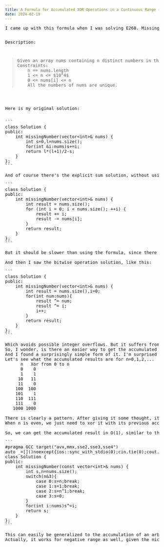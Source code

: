 ```yaml
---
title: A Formula for Accumulated XOR Operations in a Continuous Range (LC E268)
date: 2024-02-19
---
```

<link rel="stylesheet" href="/Yi-blog/css/styles.css">
<script src='https://cdnjs.cloudflare.com/ajax/libs/jquery/3.1.1/jquery.min.js' type='text/javascript'/>
<script src='https://cdnjs.cloudflare.com/ajax/libs/highlight.js/9.9.0/highlight.min.js' type='text/javascript'/>
<script src='https://cdnjs.cloudflare.com/ajax/libs/showdown/1.6.2/showdown.min.js' type='text/javascript'/>
<link href='https://cdnjs.cloudflare.com/ajax/libs/highlight.js/9.9.0/styles/default.min.css' id='markdown' rel='stylesheet'/>  
<script>
    function loadScript(src){
      return new Promise(function(resolve, reject){
        let script = document.createElement('script');
        script.src = src;
        script.onload = () => resolve(script);
        script.onerror = () => reject(new Error(`Script load error for ${src}`));
        document.head.append(script);
      });
    }
    loadScript("https://yjian012.github.io/Yi-blog/js/markdown-highlight-in-blogger.js").then(script=>loadScript("https://yjian012.github.io/Yi-blog/js/scripts.js"));
  //https://mxp22.surge.sh/markdown-highlight-in-blogger.js
</script>
<pre>I came up with this formula when I was solving E268. Missing Number again.

Description:
<blockquote>Given an array nums containing n distinct numbers in the range [0, n], return the only number in the range that is missing from the array.
Constraints:
    n == nums.length
    1 &lt;= n &lt;= $10^4$
    0 &lt;= nums[i] &lt;= n
    All the numbers of nums are unique.
</blockquote>

Here is my original solution:
</pre>
<pre class="markdown">```
class Solution {
public:
    int missingNumber(vector&lt;int&gt;&amp; nums) {
        int s=0,l=nums.size();
        for(int &amp;i:nums)s+=i;
        return l*(l+1)/2-s;
    }
};
```
</pre>
<pre>And of course there's the explicit sum solution, without using the formula:
</pre>
<pre class="markdown">```
class Solution {
public:
    int missingNumber(vector&lt;int&gt;&amp; nums) {
        int result = nums.size();
        for (int i = 0; i &lt; nums.size(); ++i) {
            result += i;
            result -= nums[i];
        }
        return result;
    }
};
```
</pre>
<pre>But it should be slower than using the formula, since there are n additions, instead of one multiplication and one division.

And then I saw the bitwise operation solution, like this:
</pre>
<pre class="markdown">```
class Solution {
public:
    int missingNumber(vector&lt;int&gt;&amp; nums) {
        int result = nums.size(),i=0;
        for(int num:nums){
            result ^= num;
            result ^= i;
            i++;
        }
        return result;
    }
};
```
</pre>
<pre>Which avoids possible integer overflows. But it suffers from the same issue as the explicit summation solution: it takes O(n) operations to find the accumulated result.
So, I wonder, is there an easier way to get the accumulated result?
And I found a surprisingly simple form of it. I'm surprised nobody mentioned it so far (at least not in the top solutions).
Let's see what the accumulated results are for n=0,1,2,...
      n   Xor from 0 to n
      0    0
      1    1
     10   11
     11    0
    100  100
    101    1
    110  111
    111    0
   1000 1000
   
There is clearly a pattern. After giving it some thought, it's not hard to see why the result is simply a 1 or 0 if n is odd. If you xor an odd number with its previous number, you'll just get a 1. So it simply depends on how many 1s are there. So the result is 1 if n=4k+1, and 0 if n=4k+3.
When n is even, we just need to xor it with its previous accumulated result, which ends with an odd number.

So, we can get the accumulated result in O(1), similar to the summation with the formula.
</pre>
<pre class="markdown">```
#pragma GCC target("avx,mmx,sse2,sse3,sse4")
auto _=[]()noexcept{ios::sync_with_stdio(0);cin.tie(0);cout.tie(0);return 0;}();
class Solution {
public:
    int missingNumber(const vector&lt;int&gt;&amp; nums) {
        int s,n=nums.size();
        switch(n&amp;3){
            case 0:s=n;break;
            case 1:s=1;break;
            case 2:s=n^1;break;
            case 3:s=0;
        }
        for(int i:nums)s^=i;
        return s;
    }
};
```
</pre>
<pre>This can easily be generalized to the accumulation of an arbituary continuous range of non-negative integers [a,b], it's just XorAccumulated(a-1)^XorAccumlated(b).
Actually, it works for negative range as well, given the nice properties of two's complement expression. So this works for all integer ranges.
</pre>
